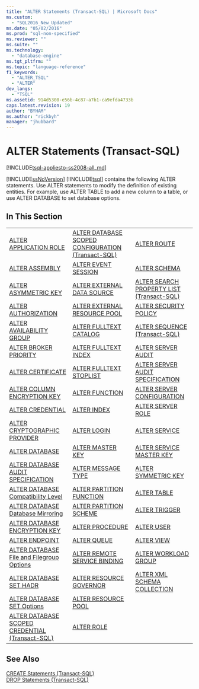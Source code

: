 ```yaml
---
title: "ALTER Statements (Transact-SQL) | Microsoft Docs"
ms.custom: 
  - "SQL2016_New_Updated"
ms.date: "05/02/2016"
ms.prod: "sql-non-specified"
ms.reviewer: ""
ms.suite: ""
ms.technology: 
  - "database-engine"
ms.tgt_pltfrm: ""
ms.topic: "language-reference"
f1_keywords: 
  - "ALTER_TSQL"
  - "ALTER"
dev_langs: 
  - "TSQL"
ms.assetid: 914d5308-e56b-4c87-a7b1-ca9efda4733b
caps.latest.revision: 19
author: "BYHAM"
ms.author: "rickbyh"
manager: "jhubbard"
---
```

# ALTER Statements (Transact-SQL)
[!INCLUDE[tsql-appliesto-ss2008-all_md](../../includes/tsql-appliesto-ss2008-all-md.md)]

  [!INCLUDE[ssNoVersion](../../includes/ssnoversion-md.md)] [!INCLUDE[tsql](../../includes/tsql-md.md)] contains the following ALTER statements. Use ALTER statements to modify the definition of existing entities. For example, use ALTER TABLE to add a new column to a table, or use ALTER DATABASE to set database options.  
  
## In This Section  
  
||||  
|-|-|-|  
|[ALTER APPLICATION ROLE](../../t-sql/statements/alter-application-role-transact-sql.md)|[ALTER DATABASE SCOPED CONFIGURATION &#40;Transact-SQL&#41;](../../t-sql/statements/alter-database-scoped-configuration-transact-sql.md)|[ALTER ROUTE](../../t-sql/statements/alter-route-transact-sql.md)|  
|[ALTER ASSEMBLY](../../t-sql/statements/alter-assembly-transact-sql.md)|[ALTER EVENT SESSION](../../t-sql/statements/alter-event-session-transact-sql.md)|[ALTER SCHEMA](../../t-sql/statements/alter-schema-transact-sql.md)|  
|[ALTER ASYMMETRIC KEY](../../t-sql/statements/alter-asymmetric-key-transact-sql.md)|[ALTER EXTERNAL DATA SOURCE](../../t-sql/statements/alter-external-data-source-transact-sql.md)|[ALTER SEARCH PROPERTY LIST &#40;Transact-SQL&#41;](../../t-sql/statements/alter-search-property-list-transact-sql.md)|  
|[ALTER AUTHORIZATION](../../t-sql/statements/alter-authorization-transact-sql.md)|[ALTER EXTERNAL RESOURCE POOL](../../t-sql/statements/alter-external-resource-pool-transact-sql.md)|[ALTER SECURITY POLICY](../../t-sql/statements/alter-security-policy-transact-sql.md)|  
|[ALTER AVAILABILITY GROUP](../../t-sql/statements/alter-availability-group-transact-sql.md)|[ALTER FULLTEXT CATALOG](../../t-sql/statements/alter-fulltext-catalog-transact-sql.md)|[ALTER SEQUENCE &#40;Transact-SQL&#41;](../../t-sql/statements/alter-sequence-transact-sql.md)|  
|[ALTER BROKER PRIORITY](../../t-sql/statements/alter-broker-priority-transact-sql.md)|[ALTER FULLTEXT INDEX](../../t-sql/statements/alter-fulltext-index-transact-sql.md)|[ALTER SERVER AUDIT](../../t-sql/statements/alter-server-audit-transact-sql.md)|  
|[ALTER CERTIFICATE](../../t-sql/statements/alter-certificate-transact-sql.md)|[ALTER FULLTEXT STOPLIST](../../t-sql/statements/alter-fulltext-stoplist-transact-sql.md)|[ALTER SERVER AUDIT SPECIFICATION](../../t-sql/statements/alter-server-audit-specification-transact-sql.md)|  
|[ALTER COLUMN ENCRYPTION KEY](../../t-sql/statements/alter-column-encryption-key-transact-sql.md)|[ALTER FUNCTION](../../t-sql/statements/alter-function-transact-sql.md)|[ALTER SERVER CONFIGURATION](../../t-sql/statements/alter-server-configuration-transact-sql.md)|  
|[ALTER CREDENTIAL](../../t-sql/statements/alter-credential-transact-sql.md)|[ALTER INDEX](../../t-sql/statements/alter-index-transact-sql.md)|[ALTER SERVER ROLE](../../t-sql/statements/alter-server-role-transact-sql.md)|  
|[ALTER CRYPTOGRAPHIC PROVIDER](../../t-sql/statements/alter-cryptographic-provider-transact-sql.md)|[ALTER LOGIN](../../t-sql/statements/alter-login-transact-sql.md)|[ALTER SERVICE](../../t-sql/statements/alter-service-transact-sql.md)|  
|[ALTER DATABASE](../../t-sql/statements/alter-database-transact-sql.md)|[ALTER MASTER KEY](../../t-sql/statements/alter-master-key-transact-sql.md)|[ALTER SERVICE MASTER KEY](../../t-sql/statements/alter-service-master-key-transact-sql.md)|  
|[ALTER DATABASE AUDIT SPECIFICATION](../../t-sql/statements/alter-database-audit-specification-transact-sql.md)|[ALTER MESSAGE TYPE](../../t-sql/statements/alter-message-type-transact-sql.md)|[ALTER SYMMETRIC KEY](../../t-sql/statements/alter-symmetric-key-transact-sql.md)|  
|[ALTER DATABASE Compatibility Level](../../t-sql/statements/alter-database-transact-sql-compatibility-level.md)|[ALTER PARTITION FUNCTION](../../t-sql/statements/alter-partition-function-transact-sql.md)|[ALTER TABLE](../../t-sql/statements/alter-table-transact-sql.md)|  
|[ALTER DATABASE Database Mirroring](../../t-sql/statements/alter-database-transact-sql-database-mirroring.md)|[ALTER PARTITION SCHEME](../../t-sql/statements/alter-partition-scheme-transact-sql.md)|[ALTER TRIGGER](../../t-sql/statements/alter-trigger-transact-sql.md)|  
|[ALTER DATABASE ENCRYPTION KEY](../../t-sql/statements/alter-database-encryption-key-transact-sql.md)|[ALTER PROCEDURE](../../t-sql/statements/alter-procedure-transact-sql.md)|[ALTER USER](../../t-sql/statements/alter-user-transact-sql.md)|  
|[ALTER ENDPOINT](../../t-sql/statements/alter-endpoint-transact-sql.md)|[ALTER QUEUE](../../t-sql/statements/alter-queue-transact-sql.md)|[ALTER VIEW](../../t-sql/statements/alter-view-transact-sql.md)|  
|[ALTER DATABASE File and Filegroup Options](../../t-sql/statements/alter-database-transact-sql-file-and-filegroup-options.md)|[ALTER REMOTE SERVICE BINDING](../../t-sql/statements/alter-remote-service-binding-transact-sql.md)|[ALTER WORKLOAD GROUP](../../t-sql/statements/alter-workload-group-transact-sql.md)|  
|[ALTER DATABASE SET HADR](../../t-sql/statements/alter-database-transact-sql-set-hadr.md)|[ALTER RESOURCE GOVERNOR](../../t-sql/statements/alter-resource-governor-transact-sql.md)|[ALTER XML SCHEMA COLLECTION](../../t-sql/statements/alter-xml-schema-collection-transact-sql.md)|  
|[ALTER DATABASE SET Options](../../t-sql/statements/alter-database-transact-sql-set-options.md)|[ALTER RESOURCE POOL](../../t-sql/statements/alter-resource-pool-transact-sql.md)||  
|[ALTER DATABASE SCOPED CREDENTIAL &#40;Transact-SQL&#41;](../../t-sql/statements/alter-database-scoped-credential-transact-sql.md)|[ALTER ROLE](../../t-sql/statements/alter-role-transact-sql.md)||  
  
## See Also  
 [CREATE Statements &#40;Transact-SQL&#41;](../../t-sql/statements/create-statements-transact-sql.md)   
 [DROP Statements &#40;Transact-SQL&#41;](../../t-sql/statements/drop-statements-transact-sql.md)  
  
  
